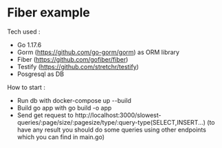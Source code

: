 # Fiber example

Tech used :
- Go 1.17.6
- Gorm (https://github.com/go-gorm/gorm) as ORM library 
- Fiber (https://github.com/gofiber/fiber)
- Testify (https://github.com/stretchr/testify)
- Posgresql as DB

How to start :

- Run db with docker-compose up --build
- Build go app with go build -o app
- Send get request to http://localhost:3000/slowest-queries/:page/size/:pagesize/type/:query-type(SELECT,INSERT...) (to have any result you should do some queries using other endpoints which you can find in main.go)

